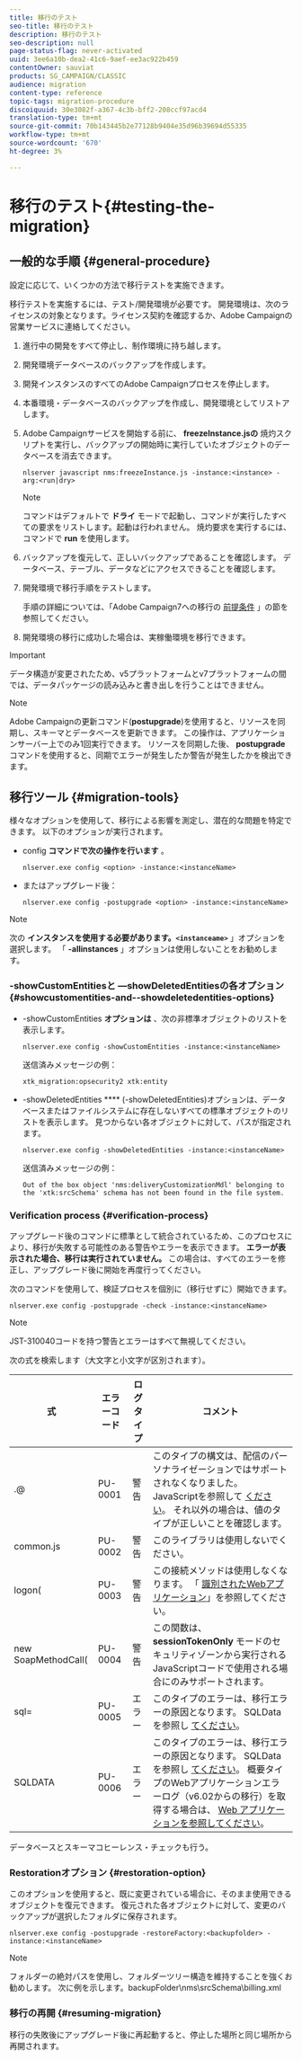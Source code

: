 ```yaml
---
title: 移行のテスト
seo-title: 移行のテスト
description: 移行のテスト
seo-description: null
page-status-flag: never-activated
uuid: 3ee6a10b-dea2-41c6-9aef-ee3ac922b459
contentOwner: sauviat
products: SG_CAMPAIGN/CLASSIC
audience: migration
content-type: reference
topic-tags: migration-procedure
discoiquuid: 30e3082f-a367-4c3b-bff2-208ccf97acd4
translation-type: tm+mt
source-git-commit: 70b143445b2e77128b9404e35d96b39694d55335
workflow-type: tm+mt
source-wordcount: '670'
ht-degree: 3%

---
```



# 移行のテスト{#testing-the-migration}

## 一般的な手順 {#general-procedure}

設定に応じて、いくつかの方法で移行テストを実施できます。

移行テストを実施するには、テスト/開発環境が必要です。 開発環境は、次のライセンスの対象となります。ライセンス契約を確認するか、Adobe Campaignの営業サービスに連絡してください。

1. 進行中の開発をすべて停止し、制作環境に持ち越します。
1. 開発環境データベースのバックアップを作成します。
1. 開発インスタンスのすべてのAdobe Campaignプロセスを停止します。
1. 本番環境・データベースのバックアップを作成し、開発環境としてリストアします。
1. Adobe Campaignサービスを開始する前に、 **freezeInstance.jsの** 焼灼スクリプトを実行し、バックアップの開始時に実行していたオブジェクトのデータベースを消去できます。

   ```
   nlserver javascript nms:freezeInstance.js -instance:<instance> -arg:<run|dry>
   ```

   >[!NOTE]
   >
   >コマンドはデフォルトで **ドライ** モードで起動し、コマンドが実行したすべての要求をリストします。起動は行われません。 焼灼要求を実行するには、コマンドで **run** を使用します。

1. バックアップを復元して、正しいバックアップであることを確認します。 データベース、テーブル、データなどにアクセスできることを確認します。
1. 開発環境で移行手順をテストします。

   手順の詳細については、「Adobe Campaign7への移行の [前提条件](../../migration/using/prerequisites-for-migration-to-adobe-campaign-7.md) 」の節を参照してください。

1. 開発環境の移行に成功した場合は、実稼働環境を移行できます。

>[!IMPORTANT]
>
>データ構造が変更されたため、v5プラットフォームとv7プラットフォームの間では、データパッケージの読み込みと書き出しを行うことはできません。

>[!NOTE]
>
>Adobe Campaignの更新コマンド(**postupgrade**)を使用すると、リソースを同期し、スキーマとデータベースを更新できます。 この操作は、アプリケーションサーバー上でのみ1回実行できます。 リソースを同期した後、 **postupgrade** コマンドを使用すると、同期でエラーが発生したか警告が発生したかを検出できます。

## 移行ツール {#migration-tools}

様々なオプションを使用して、移行による影響を測定し、潜在的な問題を特定できます。 以下のオプションが実行されます。

* config **コマンドで次の操作を行います** 。

   ```
   nlserver.exe config <option> -instance:<instanceName>
   ```

* またはアップグレード後：

   ```
   nlserver.exe config -postupgrade <option> -instance:<instanceName>
   ```

>[!NOTE]
>
>次の **インスタンスを使用する必要があります。`<instanceame>`** 」オプションを選択します。 「 **-allinstances** 」オプションは使用しないことをお勧めします。

### -showCustomEntitiesと —showDeletedEntitiesの各オプション {#showcustomentities-and--showdeletedentities-options}

* -showCustomEntities **オプションは** 、次の非標準オブジェクトのリストを表示します。

   ```
   nlserver.exe config -showCustomEntities -instance:<instanceName>
   ```

   送信済みメッセージの例：

   ```
   xtk_migration:opsecurity2 xtk:entity
   ```

* -showDeletedEntities **** (-showDeletedEntities)オプションは、データベースまたはファイルシステムに存在しないすべての標準オブジェクトのリストを表示します。 見つからない各オブジェクトに対して、パスが指定されます。

   ```
   nlserver.exe config -showDeletedEntities -instance:<instanceName>
   ```

   送信済みメッセージの例：

   ```
   Out of the box object 'nms:deliveryCustomizationMdl' belonging to the 'xtk:srcSchema' schema has not been found in the file system.
   ```

### Verification process {#verification-process}

アップグレード後のコマンドに標準として統合されているため、このプロセスにより、移行が失敗する可能性のある警告やエラーを表示できます。 **エラーが表示された場合、移行は実行されていません。** この場合は、すべてのエラーを修正し、アップグレード後に開始を再度行ってください。

次のコマンドを使用して、検証プロセスを個別に（移行せずに）開始できます。

```
nlserver.exe config -postupgrade -check -instance:<instanceName>
```

>[!NOTE]
>
>JST-310040コードを持つ警告とエラーはすべて無視してください。

次の式を検索します（大文字と小文字が区別されます）。

<table> 
 <thead> 
  <tr> 
   <th> 式<br /> </th> 
   <th> エラーコード<br /> </th> 
   <th> ログタイプ<br /> </th> 
   <th> コメント<br /> </th> 
  </tr> 
 </thead> 
 <tbody> 
  <tr> 
   <td> .@<br /> </td> 
   <td> PU-0001<br /> </td> 
   <td> 警告<br /> </td> 
   <td> このタイプの構文は、配信のパーソナライゼーションではサポートされなくなりました。 JavaScriptを参照して <a href="../../migration/using/general-configurations.md#javascript" target="_blank">ください</a>。 それ以外の場合は、値のタイプが正しいことを確認します。<br /> </td> 
  </tr> 
  <tr> 
   <td> common.js<br /> </td> 
   <td> PU-0002<br /> </td> 
   <td> 警告<br /> </td> 
   <td> このライブラリは使用しないでください。<br /> </td> 
  </tr> 
  <tr> 
   <td> logon(<br /> </td> 
   <td> PU-0003<br /> </td> 
   <td> 警告<br /> </td> 
   <td> この接続メソッドは使用しなくなります。 「 <a href="../../migration/using/general-configurations.md#identified-web-applications" target="_blank">識別されたWebアプリケーション</a>」を参照してください。<br /> </td> 
  </tr> 
  <tr> 
   <td> new SoapMethodCall(<br /> </td> 
   <td> PU-0004<br /> </td> 
   <td> 警告<br /> </td> 
   <td> この関数は、 <strong>sessionTokenOnly</strong> モードのセキュリティゾーンから実行されるJavaScriptコードで使用される場合にのみサポートされます。<br /> </td> 
  </tr> 
  <tr> 
   <td> sql=<br /> </td> 
   <td> PU-0005<br /> </td> 
   <td> エラー<br /> </td> 
   <td> このタイプのエラーは、移行エラーの原因となります。 SQLDataを参照し <a href="../../migration/using/general-configurations.md#sqldata" target="_blank">てください</a>。<br /> </td> 
  </tr> 
  <tr> 
   <td> SQLDATA<br /> </td> 
   <td> PU-0006<br /> </td> 
   <td> エラー<br /> </td> 
   <td> このタイプのエラーは、移行エラーの原因となります。 SQLDataを参照し <a href="../../migration/using/general-configurations.md#sqldata" target="_blank">てください</a>。 概要タイプのWebアプリケーションエラーログ（v6.02からの移行）を取得する場合は、 <a href="../../migration/using/specific-configurations-in-v6-02.md#web-applications" target="_blank">Web アプリケーションを参照してください</a>。<br /> </td> 
  </tr> 
 </tbody> 
</table>

データベースとスキーマコヒーレンス・チェックも行う。

### Restorationオプション {#restoration-option}

このオプションを使用すると、既に変更されている場合に、そのまま使用できるオブジェクトを復元できます。 復元された各オブジェクトに対して、変更のバックアップが選択したフォルダに保存されます。

```
nlserver.exe config -postupgrade -restoreFactory:<backupfolder> -instance:<instanceName>
```

>[!NOTE]
>
>フォルダーの絶対パスを使用し、フォルダーツリー構造を維持することを強くお勧めします。 次に例を示します。backupFolder\nms\srcSchema\billing.xml

### 移行の再開 {#resuming-migration}

移行の失敗後にアップグレード後に再起動すると、停止した場所と同じ場所から再開されます。
